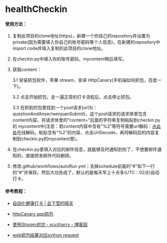 # healthCheckin
#### 使用方法：

1. 复制此项目的clone地址(https)，新建一个你自己的repository并设置为private(因为需要填入你自己的账号密码等个人信息)，在新建的repository中import code并填入复制的此项目的clone地址。

2. 在checkin.py中填入你的账号密码，mycontent稍后填写。

3. 获取content：

   3.1 安装抓包软件，苹果 stream、安卓 HttpCanary(手机端如何抓包，百度一下)。

   3.2 点击开始抓包，走一遍正常的打卡流程后，点击停止抓包。

   3.3 在抓到的包里找到一个post请求(url为：questionAndAnser/wenjuanSubmit)，这个post请求的请求体里包含content内容。将请求体里的“content=”后面的字符串复制粘贴到checkin.py的   mycontent中(注意：若content内容中含有"%2"等符号需要url解码：[点此处](http://www.jsons.cn/urlencode)在线解码，粘贴含有"%2"的内容，点击UrlDecode，再将解码后的内容复制到checkin.py的mycontent里)。

4. 在checkin.py里填入对应的邮件信息，就能够及时通知到你了，不想要邮件通知的，直接把发邮件代码删除。

5. 修改.github/workflows/autoRun.yml；去掉schedule前面的"#"和下一行的"#"并保存。然后大功告成了，默认的是每天早上十点多(UTC：02点)自动打卡。


#### 参考教程：

- [自动化健康打卡 | 会下雪的晴天](https://yq1ng.github.io/2021/03/27/zi-dong-hua-jian-kang-da-qia/)
- [httpCanary app抓包](https://blog.csdn.net/qq_43500579/article/details/103907845)

- [使用*Stream抓包* - ycyzharry - 博客园](https://www.baidu.com/link?url=lbLejFAN8tFd5ag3_vWnyMG7IzpFfImK62rZIIoXkeo6vYMkIsoWct05mfGfOPqoSw0P4rQQZd6tqtJUnf69V_&wd=&eqid=9b44680d000d235100000003623424c5)

- [web抓包结果对应python request](https://www.jianshu.com/p/679b4a7c6b7c)

